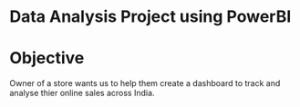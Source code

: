 # Data Analysis Project using PowerBI

# Objective
Owner of a store wants us to help them create a dashboard to track and analyse thier online sales across India. 

